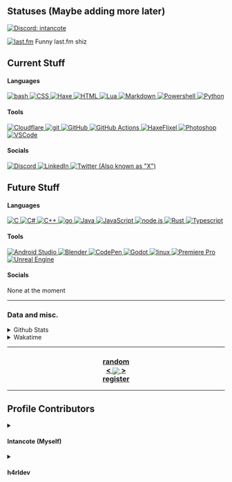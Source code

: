 <!---
intancote/intancote is a ✨ special ✨ repository because its `README.md` (this file) appears on your GitHub profile.
You can click the Preview link to take a look at your changes.
--->
## Statuses (Maybe adding more later)

[![Discord: intancote](https://discord.c99.nl/widget/theme-4/416968141869154304.png)](https://discord.com/users/416968141869154304)

[![last.fm](https://lastfm-recently-played.vercel.app/api?user=intancote&count=1)](https://www.last.fm/user/intancote)
Funny last.fm shiz

## Current Stuff

<h4>Languages</h4>
    <a href="https://en.wikipedia.org/wiki/Bash_(Unix_shell)">
        <img src="https://skillicons.dev/icons?i=bash" alt="bash">
    </a>
    <a href="https://developer.mozilla.org/en-US/docs/Web/CSS">
        <img src="https://skillicons.dev/icons?i=css" alt="CSS">
    </a>
    <a href="https://haxe.org/">
        <img src="https://skillicons.dev/icons?i=haxe" alt="Haxe">
    </a>
    <a href="https://developer.mozilla.org/en-US/docs/Web/HTML">
        <img src="https://skillicons.dev/icons?i=html" alt="HTML">
    </a>
    <a href="https://www.lua.org/">
        <img src="https://skillicons.dev/icons?i=lua" alt="Lua">
    </a>
    <a href="https://en.wikipedia.org/wiki/Markdown">
        <img src="https://skillicons.dev/icons?i=md" alt="Markdown">
    </a>
    <a href="https://learn.microsoft.com/en-us/powershell/">
        <img src="https://skillicons.dev/icons?i=powershell" alt="Powershell">
    </a>
    <a href="https://www.python.org/">
        <img src="https://skillicons.dev/icons?i=py" alt="Python">
    </a>

<h4>Tools</h4>
    <a href="https://www.cloudflare.com/">
        <img src="https://skillicons.dev/icons?i=cf" alt="Cloudflare">
    </a>
    <a href="https://git-scm.com/">
        <img src="https://skillicons.dev/icons?i=git" alt="git">
    </a>
    <a href="https://github.com/Intancote/">
        <img src="https://skillicons.dev/icons?i=github" alt="GitHub">
    </a>
    <a href="https://github.com/features/actions">
        <img src="https://skillicons.dev/icons?i=githubactions" alt="GitHub Actions">
    </a>
    <a href="https://haxeflixel.com/">
        <img src="https://skillicons.dev/icons?i=haxeflixel" alt="HaxeFlixel">
    </a>
    <a href="https://www.adobe.com/products/photoshop.html">
        <img src="https://skillicons.dev/icons?i=ps" alt="Photoshop">
    </a>
    <a href="https://github.com/microsoft/vscode">
        <img src="https://skillicons.dev/icons?i=vscode" alt="VSCode">
    </a>

<h4>Socials</h4>
    <a href="<https://discord.com/users/416968141869154304>">
        <img src="https://skillicons.dev/icons?i=discord" alt="Discord">
    </a>
    <a href="https://www.linkedin.com/in/sepand-sadraei-javahery/">
        <img src="https://skillicons.dev/icons?i=linkedin" alt="LinkedIn">
    </a>
    <a href="https://twitter.com/Real_Intancote">
        <img src="https://skillicons.dev/icons?i=twitter" alt='Twitter (Also known as "X")'>
    </a>

<h2>Future Stuff</h2>

<h4>Languages</h4>
    <a href="https://en.wikipedia.org/wiki/C_(programming_language)">
        <img src="https://skillicons.dev/icons?i=c" alt="C" />
    </a>
    <a href="https://learn.microsoft.com/en-us/dotnet/csharp/">
        <img src="https://skillicons.dev/icons?i=cs" alt="C#">
    </a>
    <a href="https://cplusplus.com">
        <img src="https://skillicons.dev/icons?i=cpp" alt="C++" />
    </a>
    <a href="https://go.dev/">
        <img src="https://skillicons.dev/icons?i=go" alt="go" />
    </a>
    <a href="https://java.com">
        <img src="https://skillicons.dev/icons?i=java" alt="Java">
    </a>
    <a href="https://developer.mozilla.org/en-US/docs/Web/JavaScript">
        <img src="https://skillicons.dev/icons?i=js" alt="JavaScript">
    </a>
    <a href="https://nodejs.org/">
        <img src="https://skillicons.dev/icons?i=nodejs" alt="node.js">
    </a>
    <a href="https://www.rust-lang.org/">
        <img src="https://skillicons.dev/icons?i=rust" alt="Rust">
    </a>
    <a href="https://www.typescriptlang.org/">
        <img src="https://skillicons.dev/icons?i=ts" alt="Typescript">
    </a>

<h4>Tools</h4>
    <a href="https://developer.android.com/studio">
        <img src="https://skillicons.dev/icons?i=androidstudio" alt="Android Studio">
    </a>
    <a href="https://www.blender.org/">
        <img src="https://skillicons.dev/icons?i=blender" alt="Blender">
    </a>
    <a href="https://codepen.io/">
        <img src="https://skillicons.dev/icons?i=codepen" alt="CodePen">
    </a>
    <a href="https://godotengine.org/">
        <img src="https://skillicons.dev/icons?i=godot" alt="Godot">
    </a>
    <a href="https://www.linuxfoundation.org/">
        <img src="https://skillicons.dev/icons?i=linux" alt="linux">
    </a>
    <a href="https://www.adobe.com/products/premiere.html">
        <img src="https://skillicons.dev/icons?i=pr" alt="Premiere Pro">
    </a>
    <a href="https://www.unrealengine.com/">
        <img src="https://skillicons.dev/icons?i=unreal" alt="Unreal Engine">
    </a>

<h4>Socials</h4>
None at the moment

---

<h3>Data and misc.</h3>

<details>
    <summary>Github Stats</summary>
    <img src="https://github-readme-stats.vercel.app/api?username=Intancote&show=reviews,discussions_started,discussions_answered,prs_merged,prs_merged_percentage&custom_title=Intancote's+GitHub+Stats&show_icons=true&number_format=long&include_all_commits=true&theme=tokyonight&bg_color=00000000" alt="Github Stats">
    <h4></h4>
    <details>
        <summary>Advanced Stats (Github Metrics)</summary>
            <img src= "./github-metrics.svg">
    </details>
</details>

<details>
    <summary>Wakatime</summary>
<!--START_SECTION:waka-->

```haxe
From: 23 August 2023 - To: 23 January 2024

Total Time: 60 hrs 47 mins

CSS              14 hrs 23 mins  >>>>>>-------------------   23.67 %
HTML             11 hrs 17 mins  >>>>=--------------------   18.59 %
Markdown         6 hrs 59 mins   >>>----------------------   11.51 %
Bash             6 hrs 38 mins   >>=----------------------   10.93 %
Python           6 hrs 20 mins   >>=----------------------   10.43 %
Go               2 hrs 31 mins   >------------------------   04.16 %
JavaScript       2 hrs 8 mins    >------------------------   03.53 %
Other            1 hr 50 mins    >------------------------   03.03 %
Haxe             1 hr 27 mins    =------------------------   02.39 %
YAML             1 hr 19 mins    =------------------------   02.18 %
Lua              1 hr 8 mins     =------------------------   01.88 %
Rust             51 mins         =------------------------   01.41 %
Git Config       44 mins         =------------------------   01.22 %
Text             33 mins         -------------------------   00.91 %
Ezhil            30 mins         -------------------------   00.83 %
VBScript         24 mins         -------------------------   00.67 %
XML              19 mins         -------------------------   00.53 %
JSON             15 mins         -------------------------   00.42 %
TSConfig         13 mins         -------------------------   00.38 %
Nix              11 mins         -------------------------   00.31 %
Assembly         8 mins          -------------------------   00.23 %
C#               7 mins          -------------------------   00.20 %
TypeScript       7 mins          -------------------------   00.20 %
PowerShell       2 mins          -------------------------   00.07 %
GDScript         2 mins          -------------------------   00.07 %
Brainfuck        2 mins          -------------------------   00.07 %
TOML             2 mins          -------------------------   00.06 %
INI              1 min           -------------------------   00.05 %
ActionScript 3   1 min           -------------------------   00.04 %
CSV              0 secs          -------------------------   00.01 %
Git              0 secs          -------------------------   00.00 %
```

<!--END_SECTION:waka-->
</details>

---

<h3 align="center">
    <a href=https://octo-ring.com/p/Intancote/random>
            random
    </a>
    <br>
    <a href="https://octo-ring.com/p/Intancote/prev">
        <
    </a>
    <a href="https://octo-ring.com/">
        <img align="center" src="https://media.discordapp.net/attachments/856404208445292545/995328704580431962/octa.png"
        height="150px">
    </a>
    <a href="https://octo-ring.com/p/Intancote/next">
        >
    </a>
    <br>
    <a href="https://octo-ring/register">
            register
    </a>
</h3>

---

<h2 align="left">Profile Contributors</h3>

<details>
    <summary><h4 align="left">Intancote (Myself)</h4></summary>
    Did "most" of the work
    <h4></h4>
    <img src="https://komarev.com/ghpvc/?username=Intancote&color=404eed&style=flat-square"/>
</details>

<details>
    <summary><h4 align="left">h4rldev</h4></summary>
    The original template of this profile README and helped fixing some integrations and other stuff
    <h4></h4>
    <img src="https://komarev.com/ghpvc/?username=h4rldev&color=404eed&style=flat-square"/>
    <h4></h4>
    <a href="https://github.com/h4rldev">
        <txt align="left">Link to his profile</txt>
    </a>
</details>
